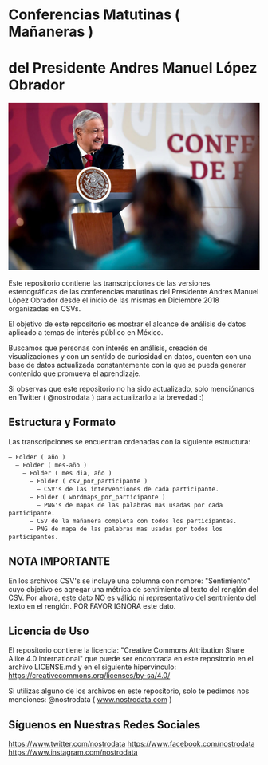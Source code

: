 # Conferencias Matutinas ( Mañaneras )
# del Presidente Andres Manuel López Obrador

![Foto del Presidente de Los Estados Unidos Mexicanos, Andres Manuel López Obrador](foto_amlo.jpg)

Este repositorio contiene las transcripciones de las versiones estenográficas de las conferencias matutinas del Presidente Andres Manuel López Obrador desde el inicio de las mismas en Diciembre 2018 organizadas en CSVs.

El objetivo de este repositorio es mostrar el alcance de análisis de datos aplicado a temas de interés público en México. 

Buscamos que personas con interés en análisis, creación de visualizaciones y con un sentido de curiosidad en datos, cuenten con una base de datos actualizada constantemente con la que se pueda generar contenido que promueva el aprendizaje.

Si observas que este repositorio no ha sido actualizado, solo menciónanos en Twitter ( @nostrodata ) para actualizarlo a la brevedad :)

## Estructura y Formato
Las transcripciones se encuentran ordenadas con la siguiente estructura:
```
— Folder ( año )
  — Folder ( mes-año )
    — Folder ( mes dia, año )
      — Folder ( csv_por_participante )
        — CSV's de las intervenciones de cada participante.
      — Folder ( wordmaps_por_participante )
        — PNG's de mapas de las palabras mas usadas por cada participante.
      — CSV de la mañanera completa con todos los participantes.
      — PNG de mapa de las palabras mas usadas por todos los participantes.
```

## NOTA IMPORTANTE
En los archivos CSV's se incluye una columna con nombre: "Sentimiento" cuyo objetivo es agregar una métrica de sentimiento al texto del renglón del CSV. Por ahora, este dato NO es válido ni representativo del sentmiento del texto en el renglón. POR FAVOR IGNORA este dato.

## Licencia de Uso
El repositorio contiene la licencia: "Creative Commons Attribution Share Alike 4.0 International" que puede ser encontrada en este repositorio en el archivo LICENSE.md y en el siguiente hipervínculo: https://creativecommons.org/licenses/by-sa/4.0/

Si utilizas alguno de los archivos en este repositorio, solo te pedimos nos menciones: @nostrodata ( www.nostrodata.com )

## Síguenos en Nuestras Redes Sociales
https://www.twitter.com/nostrodata
https://www.facebook.com/nostrodata
https://www.instagram.com/nostrodata